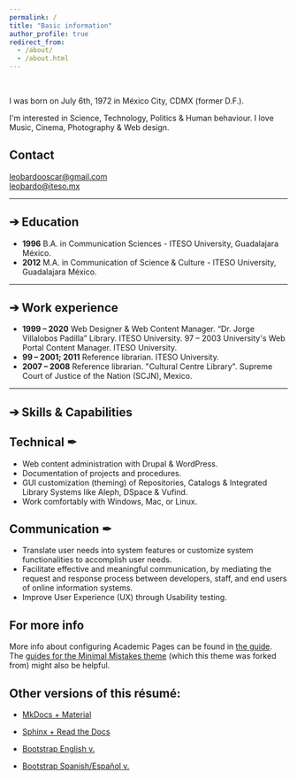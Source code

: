 ```yaml
---
permalink: /
title: "Basic information"
author_profile: true
redirect_from: 
  - /about/
  - /about.html
---
```


<br />

I was born on July 6th, 1972 in México City, CDMX (former D.F.). 

I'm interested in Science, Technology, Politics & Human behaviour. I love Music, Cinema, Photography & Web design. 

## Contact

leobardooscar@gmail.com
<br />
leobardo@iteso.mx

---

## &#10132; Education

+ **1996**	B.A. in Communication Sciences - ITESO University, Guadalajara México.
+ **2012**	M.A. in Communication of Science & Culture - ITESO University, Guadalajara México.

---

## &#10132; Work experience


+ **1999 – 2020** Web Designer & Web Content Manager. “Dr. Jorge Villalobos Padilla” Library. ITESO University. 97 – 2003 University's Web Portal Content Manager. ITESO University. 
+ **99 – 2001; 2011** Reference librarian. ITESO University.
+ **2007 – 2008** Reference librarian. "Cultural Centre Library". Supreme Court of Justice of the Nation (SCJN), Mexico.

---

## &#10132; Skills & Capabilities


## Technical &#10002;
+ Web content administration with Drupal & WordPress.
+ Documentation of projects and procedures.
+ GUI customization (theming) of Repositories, Catalogs & Integrated Library Systems like Aleph, DSpace & Vufind.
+ Work comfortably with Windows, Mac, or Linux.

## Communication &#10002;
+ Translate user needs into system features or customize system functionalities to accomplish user needs.
+ Facilitate effective and meaningful communication, by mediating the request and response process between developers, staff, and end users of online information systems.
+ Improve User Experience (UX) through Usability testing.

<!-- 
<style>
.column {
    float: left;
    padding: 10px;
    width: 45%;
}

/* Clear floats after the columns */
.row:after {
    content: "";
    display: table;
    clear: both;
}
</style>

<div class="row">

<div class="column">
<h2>Communication</h2>
<ul class="ul-interests">
<li>Translate user needs into system features or customize system functionalities to accomplish user needs.</li>
<li>Facilitate effective and meaningful communication, by mediating the request-and-answer process among developers, staff, and final users of Online Information Systems.</li>
<li>Improve User Experience (UX) through Usability testing.</li>
</ul>
</div>

<div class="column">
<h2>Technical</h2>
<ul class="ul-edu fa-ul">
<li>Web content administration with Drupal & WordPress. </li>
<li> Documentation of projects and procedures. </li>
<li> GUI customization (theming) of Repositories, Catalogs & Integrated Library Systems like Aleph, DSpace & Vufind. </li>
<li> Work comfortably with Windows, Mac, or Linux. </li>
<li>
<i class="fa fa-mortar-board"></i> BS in Biology, 1988, Stanford University
</li>

</ul>
</div>
</div>
-->

## For more info

More info about configuring Academic Pages can be found in [the guide](https://academicpages.github.io/markdown/). The [guides for the Minimal Mistakes theme](https://mmistakes.github.io/minimal-mistakes/docs/configuration/) (which this theme was forked from) might also be helpful.

## Other versions of this résumé:

+ [MkDocs + Material](https://leobardooscar.github.io/cv)

+ [Sphinx + Read the Docs](https://leobardooscar.github.io/cv_docs) 

+ [Bootstrap English v.](https://leobardooscar.github.io/portfolio) 

+ [Bootstrap Spanish/Español v.](https://leobardooscar.gitlab.io/portafolios) 